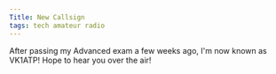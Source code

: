 ```yaml
---
Title: New Callsign
tags: tech amateur radio 
---
```


After passing my Advanced exam a few weeks ago, I'm now known as VK1ATP! Hope to hear you over the air!